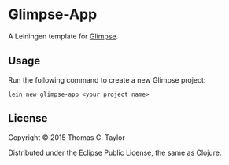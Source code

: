 # Glimpse-App

A Leiningen template for [Glimpse](https://github.com/tessellator/glimpse).

## Usage

Run the following command to create a new Glimpse project:

`lein new glimpse-app <your project name>`

## License

Copyright © 2015 Thomas C. Taylor

Distributed under the Eclipse Public License, the same as Clojure.